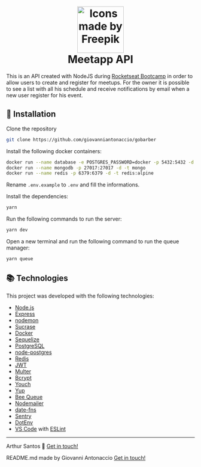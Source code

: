 <h1 align="center">
    <img alt="Icons made by Freepik" src="https://image.flaticon.com/icons/svg/725/725329.svg" height="124" width="124">
    <br>
    Meetapp API
</h1>

This is an API created with NodeJS during [Rocketseat Bootcamp](https://rocketseat.com.br/bootcamp) in order to allow users to create and register for meetups. For the owner it is possible to see a list with all his schedule and receive notifications by email when a new user register for his event.

## :rocket: Installation

Clone the repository

```bash
git clone https://github.com/giovanniantonaccio/gobarber
```

Install the following docker containers:

```bash
docker run --name database -e POSTGRES_PASSWORD=docker -p 5432:5432 -d postgres
docker run --name mongodb -p 27017:27017 -d -t mongo
docker run --name redis -p 6379:6379 -d -t redis:alpine
```

Rename `.env.example` to `.env` and fill the informations.

Install the dependencies:

```bash
yarn
```

Run the following commands to run the server:

```bash
yarn dev
```

Open a new terminal and run the following command to run the queue manager:

```bash
yarn queue
```

## :books: Technologies

This project was developed with the following technologies:

- [Node.js](https://nodejs.org/)
- [Express](https://expressjs.com/)
- [nodemon](https://nodemon.io/)
- [Sucrase](https://github.com/alangpierce/sucrase)
- [Docker](https://www.docker.com/docker-community)
- [Sequelize](http://docs.sequelizejs.com/)
- [PostgreSQL](https://www.postgresql.org/)
- [node-postgres](https://www.npmjs.com/package/pg)
- [Redis](https://redis.io/)
- [JWT](https://jwt.io/)
- [Multer](https://github.com/expressjs/multer)
- [Bcrypt](https://www.npmjs.com/package/bcrypt)
- [Youch](https://www.npmjs.com/package/youch)
- [Yup](https://www.npmjs.com/package/yup)
- [Bee Queue](https://www.npmjs.com/package/bcrypt)
- [Nodemailer](https://nodemailer.com/about/)
- [date-fns](https://date-fns.org/)
- [Sentry](https://sentry.io/)
- [DotEnv](https://www.npmjs.com/package/dotenv)
- [VS Code](https://code.visualstudio.com/) with [ESLint](https://marketplace.visualstudio.com/items?itemName=dbaeumer.vscode-eslint)

---

Arthur Santos :wave: [Get in touch!](https://www.linkedin.com/in/arthursilva92/)

README.md made by Giovanni Antonaccio [Get in touch!](https://www.linkedin.com/in/giovanniantonaccio/)
